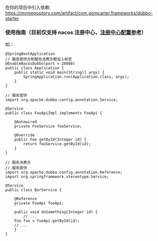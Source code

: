 在你的项目中引入依赖: https://mvnrepository.com/artifact/com.gomcarter.frameworks/dubbo-starter

### 使用指南（目前仅支持 nacos 注册中心，<a href="https://github.com/gomcarter/developer/blob/master/README.md">注册中心配置参考</a>）
如：
```
@SpringBootApplication
// 服务提供方和服务消费方都加上标签
@EnableNacosDubbo(port = 20880)
public class Application {
    public static void main(String[] args) {
        SpringApplication.run(Application.class, args);
    }
}

// 服务提供
import org.apache.dubbo.config.annotation.Service;

@Service
public class FooApiImpl implements FooApi {

    @Autowired
    private FooService fooService;

    @Override
    public Foo getById(Integer id) {
        return fooService.getById(id);
    }
}

// 服务消费方
// 服务提供
import org.apache.dubbo.config.annotation.Reference;
import org.springframework.stereotype.Service;

@Service
public class BarService {

    @Reference
    private FooApi fooApi;

    public void doSomething(Integer id) {
    	// ...
	Foo foo = fooApi.getById(id);
	// ...
    }
}
```
